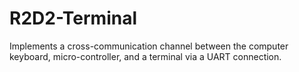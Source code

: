 # R2D2-Terminal
Implements a cross-communication channel between the computer keyboard, micro-controller, and a terminal via a UART connection.
